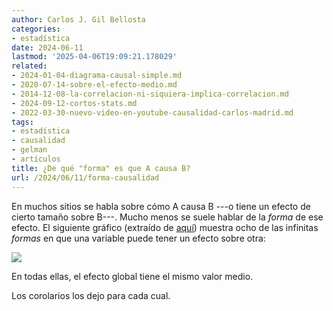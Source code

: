 ```yaml
---
author: Carlos J. Gil Bellosta
categories:
- estadística
date: 2024-06-11
lastmod: '2025-04-06T19:09:21.178029'
related:
- 2024-01-04-diagrama-causal-simple.md
- 2020-07-14-sobre-el-efecto-medio.md
- 2014-12-08-la-correlacion-ni-siquiera-implica-correlacion.md
- 2024-09-12-cortos-stats.md
- 2022-03-30-nuevo-video-en-youtube-causalidad-carlos-madrid.md
tags:
- estadística
- causalidad
- gelman
- artículos
title: ¿De qué "forma" es que A causa B?
url: /2024/06/11/forma-causalidad
---
```


En muchos sitios se habla sobre cómo A causa B ---o tiene un efecto de cierto tamaño sobre B---. Mucho menos se suele hablar de la _forma_ de ese efecto. El siguiente gráfico (extraído de
[aquí](http://www.stat.columbia.edu/~gelman/research/unpublished/causal_quartets.pdf))
muestra ocho de las infinitas _formas_ en que una variable puede tener un efecto sobre otra:

![](/wp-uploads/2024/forma-causalidad.png#center)

En todas ellas, el efecto global tiene el mismo valor medio.

Los corolarios los dejo para cada cual.